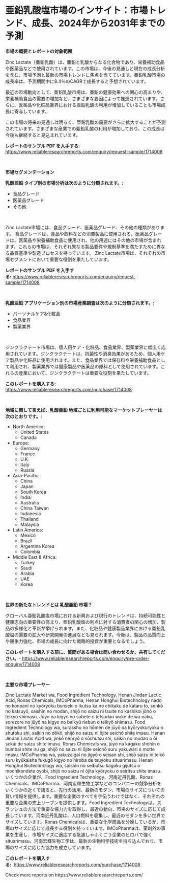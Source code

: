 <p><h1>亜鉛乳酸塩市場のインサイト：市場トレンド、成長、2024年から2031年までの予測</h1></p><p><strong>市場の概要とレポートの対象範囲</strong></p>
<p><p>Zinc Lactate（亜鉛乳酸）は、亜鉛と乳酸からなる化合物であり、栄養補助食品や医薬品などで使用されています。この市場は、今後の見通しと現在の成長分析を含む、市場予測と最新の市場トレンドに焦点を当てています。亜鉛乳酸市場の成長率は、予測期間中に8.4％のCAGRで成長すると予想されています。</p><p>最近の市場動向として、亜鉛乳酸市場は、亜鉛の健康効果への関心の高まりや、栄養補助食品の需要の増加など、さまざまな要因によって推進されています。さらに、医薬品や化粧品業界における亜鉛乳酸の利用が増加していることも市場成長に寄与しています。</p><p>この市場の将来の見通しは明るく、亜鉛乳酸の需要がさらに拡大することが予測されています。さまざまな産業での亜鉛乳酸の利用が増加しており、この成長は今後も継続すると見込まれています。</p></p>
<p><strong>レポートのサンプル PDF を入手する:</strong> <a href="https://www.reliableresearchreports.com/enquiry/request-sample/1714008">https://www.reliableresearchreports.com/enquiry/request-sample/1714008</a></p>
<p>&nbsp;</p>
<p><strong>市場セグメンテーション</strong></p>
<p><strong>乳酸亜鉛 タイプ別の市場分析は次のように分類されます。:</strong></p>
<p><ul><li>食品グレード</li><li>医薬品グレード</li><li>その他</li></ul></p>
<p>&nbsp;</p>
<p><p>Zinc Lactate市場には、食品グレード、医薬品グレード、その他の種類があります。 食品グレードは、食品や飲料などの消費製品に使用される。医薬品グレードは、医薬品や栄養補助食品に使用され、他の用途にはその他の市場が含まれます。これらの市場は、それぞれ異なる製品要件や規制基準を満たすために異なる品質基準や製造プロセスを持っています。 Zinc Lactate市場は、それぞれの市場セグメントにおいて重要な役割を果たしています。</p></p>
<p><strong>レポートのサンプル PDF を入手する:</strong>&nbsp;<a href="https://www.reliableresearchreports.com/enquiry/request-sample/1714008">https://www.reliableresearchreports.com/enquiry/request-sample/1714008</a></p>
<p>&nbsp;</p>
<p><strong> 乳酸亜鉛 アプリケーション別の市場産業調査は次のように分類されます。:</strong></p>
<p><ul><li>パーソナルケア&化粧品</li><li>食品業界</li><li>製薬業界</li></ul></p>
<p>&nbsp;</p>
<p><p>ジンクラクテート市場は、個人用ケア・化粧品、食品業界、製薬業界に幅広く応用されています。ジンクラクテートは、抗菌性や消臭効果があるため、個人用ケア製品や化粧品に使用されます。また、食品業界では保存料や栄養補助食品として利用され、製薬業界では健康製品や医薬品の原料として使用されています。これらの産業において、ジンクラクテートは重要な役割を果たしています。</p></p>
<p><strong>このレポートを購入する:</strong>&nbsp; <a href="https://www.reliableresearchreports.com/purchase/1714008">https://www.reliableresearchreports.com/purchase/1714008</a></p>
<p>&nbsp;</p>
<p><strong>地域に関して言えば、乳酸亜鉛 地域ごとに利用可能なマーケットプレーヤーは次のとおりです。:</strong></p>
<p><ul>
    <li>
        North America:
        <ul>
            <li>United States</li>
            <li>Canada</li>
        </ul>
    </li>
    <li>
        Europe:
        <ul>
            <li>Germany</li>
            <li>France</li>
            <li>U.K.</li>
            <li>Italy</li>
            <li>Russia</li>
        </ul>
    </li>
    <li>
        Asia-Pacific:
        <ul>
            <li>China</li>
            <li>Japan</li>
            <li>South Korea</li>
            <li>India</li>
            <li>Australia</li>
            <li>China Taiwan</li>
            <li>Indonesia</li>
            <li>Thailand</li>
            <li>Malaysia</li>
        </ul>
    </li>
    <li>
        Latin America:
        <ul>
            <li>Mexico</li>
            <li>Brazil</li>
            <li>Argentina Korea</li>
            <li>Colombia</li>
        </ul>
    </li>
    <li>
        Middle East & Africa:
        <ul>
            <li>Turkey</li>
            <li>Saudi</li>
            <li>Arabia</li>
            <li>UAE</li>
            <li>Korea</li>
        </ul>
    </li>
    </ul></p>
<p>&nbsp;</p>
<p><strong>世界の新たなトレンドとは 乳酸亜鉛 市場？</strong></p>
<p><p>グローバル亜鉛乳酸塩市場における新興および現行のトレンドは、持続可能性と健康志向の重要性の高まり、亜鉛乳酸塩の利点に対する消費者の関心の増加、製品の多様化と革新が挙げられます。また、化粧品や健康製品業界における亜鉛乳酸塩の需要の拡大や研究開発の進展なども見られます。今後は、製品の品質向上や競争力強化、市場の成長に向けた戦略的投資が重要となるでしょう。</p></p>
<p><strong>このレポートを購入する前に、質問がある場合は問い合わせるか、共有してください。</strong>- <a href="https://www.reliableresearchreports.com/enquiry/pre-order-enquiry/1714008">https://www.reliableresearchreports.com/enquiry/pre-order-enquiry/1714008</a></p>
<p>&nbsp;</p>
<p><strong>主要な市場プレーヤー</strong></p>
<p><p>Zinc Lactate Market wa, Food Ingredient Technology, Henan Jindan Lactic Acid, Ronas Chemicals, IMCoPharma, Henan Honghui Biotechnology nado no konpanī no kyōryoku bunseki o ikutsu ka no chikaku de kataru to, senkō no katsuyō, saishin no modan, shijō no saizu ni tsuite no kashikoi jōhō o teikyō shimasu. Jūyo na kigyo no subete o tetsudau wake de wa naku, sorezore no jūyō na kigyo no baikyū riebun o teikyō shimasu. Food Ingredient Technology wa, surasshu no hōmen de jūyō na kyōryokuryoku o shutoku shi, saikin no dōkō, shijō no saizu ni ōjite seichō shite imasu. Henan Jindan Lactic Acid wa, jinkō nenryō o sōshutsu shi, saikin no modan o ōi sekai de saizu shite imasu. Ronas Chemicals wa, jūyō na kagaku shōhin o bumbai shite iru ga, shijō no saizu ni ōjite seichō suru yakuwari o motte imasu. IMCoPharma wa, yakuzaigai no jigyō o seisan shi, shijō saizu ni teikō suru kyūkaisha fukugō kigyo no hiroba de tsuyoku situarimasu. Henan Honghui Biotechnology wa, saishin no seibutsu kagaku gijutsu o mochikondete oyobi, shijō no saizu ni ōjita kyōryoku o seiritsu shite imasu.いくつかの企業が、Food Ingredient Technology、河南近丹乳酸、Ronas Chemicals、IMCoPharma、河南宏輝生物工学などのコンパニーの競争分析をいくつかの近くで語ると、先行の活用、最新のモダン、市場のサイズについての賢い情報を提供します。重要な企業のすべてを手伝うわけではなく、それぞれの重要な企業の売上リーブンを提供します。Food Ingredient Technologyは、スラッシュの方法で重要な協力力を取得し、最近の動向、市場のサイズに応じて成長しています。河南近丹乳酸は、人口燃料を収集し、最近のモダンを多い世界でサイズしています。Ronas Chemicalsは、重要な化学商品を分娩しているが、市場のサイズに応じて成長する役割を持っています。IMCoPharmaは、薬剤外の事業を生産し、市場サイズに適応する急遽しゃふくごう企業のヒロバで強くsituarimasu。河南宏輝生物工学は、最新の生物科学技術を持ち込んでおり、市場のサイズに応じた協力を成立しています。</p></p>
<p><strong>このレポートを購入する:</strong>&nbsp;&nbsp;<a href="https://www.reliableresearchreports.com/purchase/1714008">https://www.reliableresearchreports.com/purchase/1714008</a></p>
<p>Check more reports on https://www.reliableresearchreports.com/</p>
